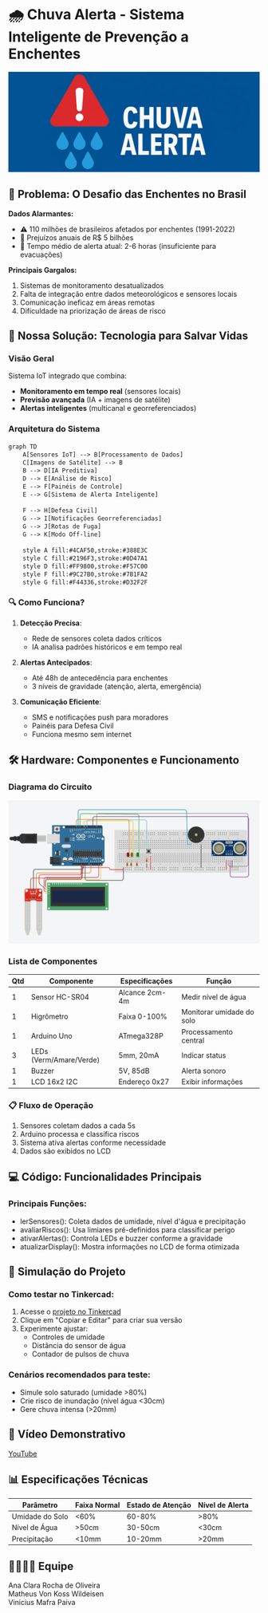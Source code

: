 # 🌧️ Chuva Alerta - Sistema Inteligente de Prevenção a Enchentes

![Banner do Projeto](./imgs/chuva-alerta2.png)

## 📌 Problema: O Desafio das Enchentes no Brasil

**Dados Alarmantes:**
- ⚠️ 110 milhões de brasileiros afetados por enchentes (1991-2022)
- 💸 Prejuízos anuais de R$ 5 bilhões
- 🚨 Tempo médio de alerta atual: 2-6 horas (insuficiente para evacuações)

**Principais Gargalos:**
1. Sistemas de monitoramento desatualizados
2. Falta de integração entre dados meteorológicos e sensores locais
3. Comunicação ineficaz em áreas remotas
4. Dificuldade na priorização de áreas de risco

## 🚀 Nossa Solução: Tecnologia para Salvar Vidas

### Visão Geral
Sistema IoT integrado que combina:
- **Monitoramento em tempo real** (sensores locais)
- **Previsão avançada** (IA + imagens de satélite)
- **Alertas inteligentes** (multicanal e georreferenciados)

### Arquitetura do Sistema
```mermaid
graph TD
    A[Sensores IoT] --> B[Processamento de Dados]
    C[Imagens de Satélite] --> B
    B --> D[IA Preditiva]
    D --> E[Análise de Risco]
    E --> F[Painéis de Controle]
    E --> G[Sistema de Alerta Inteligente]
    
    F --> H[Defesa Civil]
    G --> I[Notificações Georreferenciadas]
    G --> J[Rotas de Fuga]
    G --> K[Modo Off-line]
    
    style A fill:#4CAF50,stroke:#388E3C
    style C fill:#2196F3,stroke:#0D47A1
    style D fill:#FF9800,stroke:#F57C00
    style F fill:#9C27B0,stroke:#7B1FA2
    style G fill:#F44336,stroke:#D32F2F
```
### 🔍 Como Funciona?

1. **Detecção Precisa**:
   - Rede de sensores coleta dados críticos
   - IA analisa padrões históricos e em tempo real

2. **Alertas Antecipados**:
   - Até 48h de antecedência para enchentes
   - 3 níveis de gravidade (atenção, alerta, emergência)

3. **Comunicação Eficiente**:
   - SMS e notificações push para moradores
   - Painéis para Defesa Civil
   - Funciona mesmo sem internet

## 🛠️ Hardware: Componentes e Funcionamento

### Diagrama do Circuito
![Simulação no Tinkercad](./imgs/simulação.png)

### Lista de Componentes
| Qtd | Componente               | Especificações                  | Função                          |
|-----|--------------------------|---------------------------------|---------------------------------|
| 1   | Sensor HC-SR04           | Alcance 2cm-4m                 | Medir nível de água            |
| 1   | Higrômetro               | Faixa 0-100%                   | Monitorar umidade do solo      |
| 1   | Arduino Uno              | ATmega328P                     | Processamento central          |
| 3   | LEDs (Verm/Amare/Verde)  | 5mm, 20mA                      | Indicar status                 |
| 1   | Buzzer                   | 5V, 85dB                       | Alerta sonoro                  |
| 1   | LCD 16x2 I2C             | Endereço 0x27                  | Exibir informações             |

### 📋 Fluxo de Operação
1. Sensores coletam dados a cada 5s
2. Arduino processa e classifica riscos
3. Sistema ativa alertas conforme necessidade
4. Dados são exibidos no LCD

## 💻 Código: Funcionalidades Principais

### Principais Funções:

- lerSensores(): Coleta dados de umidade, nível d'água e precipitação
- avaliarRiscos(): Usa limiares pré-definidos para classificar perigo
- ativarAlertas(): Controla LEDs e buzzer conforme a gravidade
- atualizarDisplay(): Mostra informações no LCD de forma otimizada

## 🔌 Simulação do Projeto

### Como testar no Tinkercad:
1. Acesse o [projeto no Tinkercad](https://www.tinkercad.com/things/5xo0xr1HNxI-globalsolution/editel?returnTo=https%3A%2F%2Fwww.tinkercad.com%2Fdashboard%2Fdesigns%2Fcircuits&sharecode=fqHWZnWm_ae3epCBqL5NN5QZMhLaMHNxAdBdw0qXNc0)
2. Clique em "Copiar e Editar" para criar sua versão
3. Experimente ajustar:
   - Controles de umidade
   - Distância do sensor de água
   - Contador de pulsos de chuva

### Cenários recomendados para teste:
- Simule solo saturado (umidade >80%)
- Crie risco de inundação (nível água <30cm)
- Gere chuva intensa (>20mm)

## 🎥 Vídeo Demonstrativo

[YouTube](#)

## 📊 Especificações Técnicas

| Parâmetro        | Faixa Normal | Estado de Atenção | Nível de Alerta |
|------------------|--------------|-------------------|-----------------|
| Umidade do Solo  | <60%         | 60-80%            | >80%            |
| Nível de Água    | >50cm        | 30-50cm           | <30cm           |
| Precipitação     | <10mm        | 10-20mm           | >20mm           |

## 👷‍♂️👷‍♀️ Equipe

Ana Clara Rocha de Oliveira<br>
Matheus Von Koss Wildeisen<br>
Vinicius Mafra Paiva

